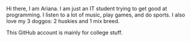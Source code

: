 Hi there, I am Ariana. I am just an IT student trying to get good at programming. 
I listen to a lot of music, play games, and do sports. 
I also love my 3 doggos: 2 huskies and 1 mix breed.

This GitHub account is mainly for college stuff.

<!---
ArianaGuial/ArianaGuial is a ✨ special ✨ repository because its `README.md` (this file) appears on your GitHub profile.
You can click the Preview link to take a look at your changes.
--->
